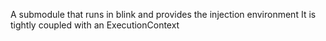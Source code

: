A submodule that runs in blink and provides the injection environment
It is tightly coupled with an ExecutionContext
